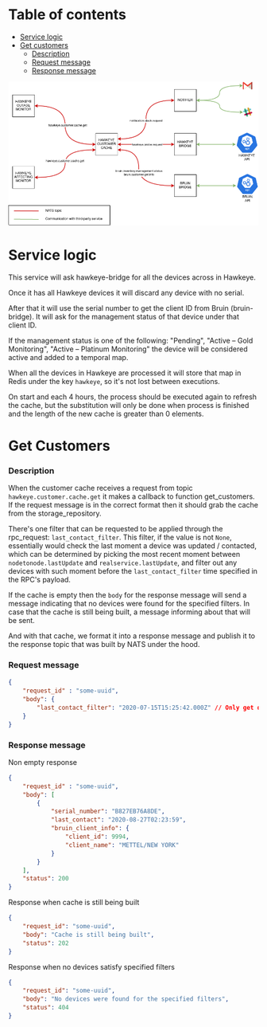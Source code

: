 # Table of contents
  - [Service logic](#service-logic)
  - [Get customers](#get-customers)
      * [Description](#description)
      * [Request message](#request-message)
      * [Response message](#response-message)

![IMAGE: hawkeye-customer-cache_microservice_relationships](/docs/img/system_overview/mixed_services/hawkeye-customer-cache_microservice_relationships.png)

# Service logic
This service will ask hawkeye-bridge for all the devices across in Hawkeye.

Once it has all Hawkeye devices it will discard any device with no serial.

After that it will use the serial number to get the client ID from Bruin (bruin-bridge). 
It will ask for the management status of that device under that client ID.

If the management status is one of the following: 
"Pending", "Active – Gold Monitoring", "Active – Platinum Monitoring"
the device will be considered active and added to a temporal map.

When all the devices in Hawkeye are processed it will store that map in Redis under the key `hawkeye`, so it's not lost between executions.

On start and each 4 hours, the process should be executed again to refresh the cache, but the substitution will only be 
done when process is finished and the length of the new cache is greater than 0 elements.

# Get Customers
### Description
When the customer cache receives a request from topic `hawkeye.customer.cache.get` it makes a callback to function get_customers.
If the request message is in the correct format then it should grab the cache from the storage_repository.

There's one filter that can be requested to be applied through the rpc_request: `last_contact_filter`. This filter, if the value is not `None`,
essentially would check the last moment a device was updated / contacted, which can be determined by picking the most recent moment between
`nodetonode.lastUpdate` and `realservice.lastUpdate`, and filter out any devices with such moment before the `last_contact_filter` time specified
in the RPC's payload.

If the cache is empty then the `body` for the response message will send a message indicating that no devices were found for
the specified filters. In case that the cache is still being built, a message informing about that will be sent.

And with that cache, we format it into a response message and publish it to the response topic that 
was built by NATS under the hood.

### Request message
```json
{
    "request_id" : "some-uuid", 
    "body": {
        "last_contact_filter": "2020-07-15T15:25:42.000Z" // Only get devices that were last contacted after this time
    }
}
```


### Response message
Non empty response
```json
{
    "request_id" : "some-uuid", 
    "body": [
        {
            "serial_number": "B827EB76A8DE",
            "last_contact": "2020-08-27T02:23:59",
            "bruin_client_info": {
                "client_id": 9994,
                "client_name": "METTEL/NEW YORK"
            }
        }
    ],
    "status": 200
}
```

Response when cache is still being built
```json
{
    "request_id": "some-uuid",
    "body": "Cache is still being built",
    "status": 202
}
```

Response when no devices satisfy specified filters
```json
{
    "request_id": "some-uuid",
    "body": "No devices were found for the specified filters",
    "status": 404
}
```
